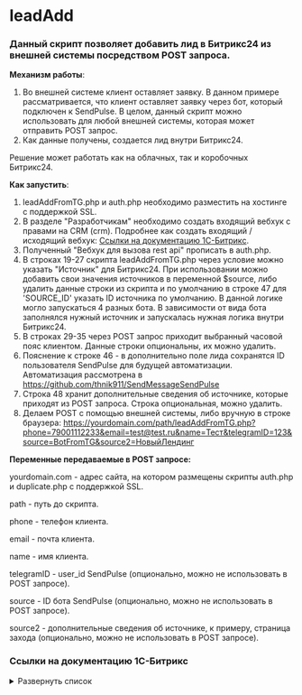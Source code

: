 # leadAdd

### Данный скрипт позволяет добавить лид в Битрикс24 из внешней системы посредством POST запроса.

**Механизм работы**:
1. Во внешней системе клиент оставляет заявку. В данном примере рассматривается, что клиент оставляет заявку через бот, который подключен к SendPulse. В целом, данный скрипт можно использовать для любой внешней системы, которая может отправить POST запрос. 
2. Как данные получены, создается лид внутри Битрикс24. 

Решение может работать как на облачных, так и коробочных Битрикс24. 

**Как запустить**:
1. leadAddFromTG.php и auth.php необходимо разместить на хостинге с поддержкой SSL.
2. В разделе "Разработчикам" необходимо создать входящий вебхук с правами на CRM (crm). Подробнее как создать входящий / исходящий вебхук: [Ссылки на документацию 1С-Битрикс](https://github.com/thnik911/leadAdd/blob/main/README.md#%D1%81%D1%81%D1%8B%D0%BB%D0%BA%D0%B8-%D0%BD%D0%B0-%D0%B4%D0%BE%D0%BA%D1%83%D0%BC%D0%B5%D0%BD%D1%82%D0%B0%D1%86%D0%B8%D1%8E-1%D1%81-%D0%B1%D0%B8%D1%82%D1%80%D0%B8%D0%BA%D1%81).
3. Полученный "Вебхук для вызова rest api" прописать в auth.php.
4. В строках 19-27 скрипта leadAddFromTG.php через условие можно указать "Источник" для Битрикс24. При использовании можно добавить свои значения источников в переменной $source, либо удалить данные строки из скрипта и по умолчанию в строке 47 для 'SOURCE_ID' указать ID источника по умолчанию. В данной логике могло запускаться 4 разных бота. В зависимости от вида бота заполнялся нужный источник и запускалась нужная логика внутри Битрикс24.
5. В строках 29-35 через POST запрос приходит выбранный часовой пояс клиентом. Данные строки опциональны, их можно удалить.
6. Пояснение к строке 46 - в дополнительно поле лида сохранятся ID пользователя SendPulse для будущей автоматизации. Автоматизация рассмотрена в https://github.com/thnik911/SendMessageSendPulse
7. Строка 48 хранит дополнительные сведения об источнике, которые приходят из POST запроса. Строка опциональная, можно удалить.
8. Делаем POST с помощью внешней системы, либо вручную в строке браузера: https://yourdomain.com/path/leadAddFromTG.php?phone=79001112233&email=test@test.ru&name=Тест&telegramID=123&source=BotFromTG&source2=НовыйЛендинг


**Переменные передаваемые в POST запросе:**

yourdomain.com - адрес сайта, на котором размещены скрипты auth.php и duplicate.php с поддержкой SSL.

path - путь до скрипта.

phone - телефон клиента.

email - почта клиента.

name - имя клиента.

telegramID - user_id SendPulse (опционально, можно не использовать в POST запросе).

source - ID бота SendPulse (опционально, можно не использовать в POST запросе).

source2 - дополнительные сведения об источнике, к примеру, страница захода (опционально, можно не использовать в POST запросе).

### Ссылки на документацию 1С-Битрикс 

<details><summary>Развернуть список</summary>

1. Как создать Webhook https://dev.1c-bitrix.ru/learning/course/index.php?COURSE_ID=99&LESSON_ID=8581&LESSON_PATH=8771.8583.8581

</details>

